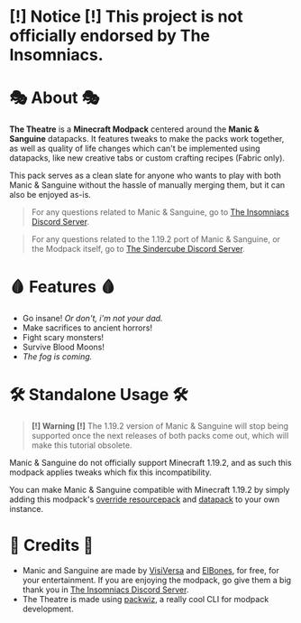 <!--
# **[!] Notice [!]** The 1.19.2 version of the pack uses outdated versions of Manic & Sanguine and won't be updated because of compatibility issues.
-->

# **[!] Notice [!]** This project is not officially endorsed by The Insomniacs.

# 🎭 About 🎭

**The Theatre** is a **Minecraft Modpack** centered around the **Manic & Sanguine** datapacks. It features tweaks to make the packs work together, as well as quality of life changes which can't be implemented using datapacks, like new creative tabs or custom crafting recipes (Fabric only).

This pack serves as a clean slate for anyone who wants to play with both Manic & Sanguine without the hassle of manually merging them, but it can also be enjoyed as-is.

> For any questions related to Manic & Sanguine, go to [The Insomniacs Discord Server](https://discord.gg/jsbRvexYqA).


> For any questions related to the 1.19.2 port of Manic & Sanguine, or the Modpack itself, go to [The Sindercube Discord Server](https://discord.gg/dmKMAMf).

# 🩸 Features 🩸

- Go insane! *Or don't, i'm not your dad.*
- Make sacrifices to ancient horrors!
- Fight scary monsters!
- Survive Blood Moons!
- *The fog is coming.*

# 🛠️ Standalone Usage 🛠️

> **[!] Warning [!]** The 1.19.2 version of Manic & Sanguine will stop being supported once the next releases of both packs come out, which will make this tutorial obsolete.

Manic & Sanguine do not officially support Minecraft 1.19.2, and as such this modpack applies tweaks which fix this incompatibility.

You can make Manic & Sanguine compatible with Minecraft 1.19.2 by simply adding this modpack's [override resourcepack](overrides/Override%20Resourcepack.zip) and [datapack](overrides/Override%20Datapack.zip) to your own instance.

# 📜 Credits 📜

- Manic and Sanguine are made by [VisiVersa](https://modrinth.com/user/Visi) and [ElBones](https://www.planetminecraft.com/member/elbones/), for free, for your entertainment. If you are enjoying the modpack, go give them a big thank you in [The Insomniacs Discord Server](https://discord.gg/jsbRvexYqA).
- The Theatre is made using [packwiz](https://packwiz.infra.link/), a really cool CLI for modpack development.
